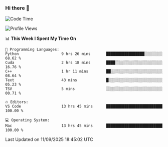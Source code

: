 ### Hi there 👋

<!--START_SECTION:waka-->
![Code Time](http://img.shields.io/badge/Code%20Time-1%2C157%20hrs%2029%20mins-blue)

![Profile Views](http://img.shields.io/badge/Profile%20Views-3-blue)

📊 **This Week I Spent My Time On** 

```text
💬 Programming Languages: 
Python                   9 hrs 26 mins       █████████████████░░░░░░░░   68.62 % 
Cuda                     2 hrs 18 mins       ████░░░░░░░░░░░░░░░░░░░░░   16.76 % 
C++                      1 hr 11 mins        ██░░░░░░░░░░░░░░░░░░░░░░░   08.64 % 
Text                     43 mins             █░░░░░░░░░░░░░░░░░░░░░░░░   05.23 % 
TSV                      5 mins              ░░░░░░░░░░░░░░░░░░░░░░░░░   00.71 % 

🔥 Editors: 
VS Code                  13 hrs 45 mins      █████████████████████████   100.00 % 

💻 Operating System: 
Mac                      13 hrs 45 mins      █████████████████████████   100.00 % 
```


 Last Updated on 11/09/2025 18:45:02 UTC
<!--END_SECTION:waka-->

<!--
**JackeyHua-SJTU/JackeyHua-SJTU** is a ✨ _special_ ✨ repository because its `README.md` (this file) appears on your GitHub profile.

Here are some ideas to get you started:

- 🔭 I’m currently working on ...
- 🌱 I’m currently learning ...
- 👯 I’m looking to collaborate on ...
- 🤔 I’m looking for help with ...
- 💬 Ask me about ...
- 📫 How to reach me: ...
- 😄 Pronouns: ...
- ⚡ Fun fact: ...
-->
